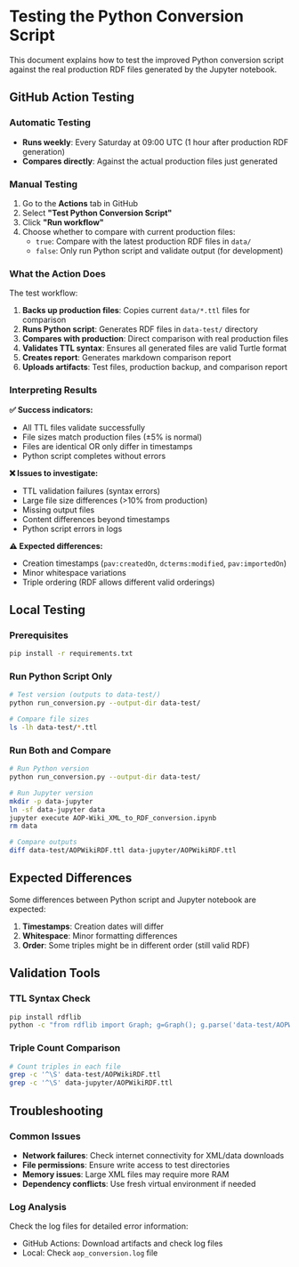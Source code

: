 # Testing the Python Conversion Script

This document explains how to test the improved Python conversion script against the real production RDF files generated by the Jupyter notebook.

## GitHub Action Testing

### Automatic Testing
- **Runs weekly**: Every Saturday at 09:00 UTC (1 hour after production RDF generation)
- **Compares directly**: Against the actual production files just generated

### Manual Testing
1. Go to the **Actions** tab in GitHub
2. Select **"Test Python Conversion Script"**
3. Click **"Run workflow"**
4. Choose whether to compare with current production files:
   - `true`: Compare with the latest production RDF files in `data/`
   - `false`: Only run Python script and validate output (for development)

### What the Action Does

The test workflow:
1. **Backs up production files**: Copies current `data/*.ttl` files for comparison
2. **Runs Python script**: Generates RDF files in `data-test/` directory
3. **Compares with production**: Direct comparison with real production files
4. **Validates TTL syntax**: Ensures all generated files are valid Turtle format
5. **Creates report**: Generates markdown comparison report
6. **Uploads artifacts**: Test files, production backup, and comparison report

### Interpreting Results

**✅ Success indicators:**
- All TTL files validate successfully
- File sizes match production files (±5% is normal)
- Files are identical OR only differ in timestamps
- Python script completes without errors

**❌ Issues to investigate:**
- TTL validation failures (syntax errors) 
- Large file size differences (>10% from production)
- Missing output files
- Content differences beyond timestamps
- Python script errors in logs

**⚠️ Expected differences:**
- Creation timestamps (`pav:createdOn`, `dcterms:modified`, `pav:importedOn`)
- Minor whitespace variations
- Triple ordering (RDF allows different valid orderings)

## Local Testing

### Prerequisites
```bash
pip install -r requirements.txt
```

### Run Python Script Only
```bash
# Test version (outputs to data-test/)
python run_conversion.py --output-dir data-test/

# Compare file sizes
ls -lh data-test/*.ttl
```

### Run Both and Compare
```bash
# Run Python version
python run_conversion.py --output-dir data-test/

# Run Jupyter version  
mkdir -p data-jupyter
ln -sf data-jupyter data
jupyter execute AOP-Wiki_XML_to_RDF_conversion.ipynb
rm data

# Compare outputs
diff data-test/AOPWikiRDF.ttl data-jupyter/AOPWikiRDF.ttl
```

## Expected Differences

Some differences between Python script and Jupyter notebook are expected:

1. **Timestamps**: Creation dates will differ
2. **Whitespace**: Minor formatting differences
3. **Order**: Some triples might be in different order (still valid RDF)

## Validation Tools

### TTL Syntax Check
```bash
pip install rdflib
python -c "from rdflib import Graph; g=Graph(); g.parse('data-test/AOPWikiRDF.ttl', format='turtle'); print(f'Valid TTL with {len(g)} triples')"
```

### Triple Count Comparison
```bash
# Count triples in each file
grep -c '^\S' data-test/AOPWikiRDF.ttl
grep -c '^\S' data-jupyter/AOPWikiRDF.ttl  
```

## Troubleshooting

### Common Issues
- **Network failures**: Check internet connectivity for XML/data downloads
- **File permissions**: Ensure write access to test directories
- **Memory issues**: Large XML files may require more RAM
- **Dependency conflicts**: Use fresh virtual environment if needed

### Log Analysis
Check the log files for detailed error information:
- GitHub Actions: Download artifacts and check log files
- Local: Check `aop_conversion.log` file
